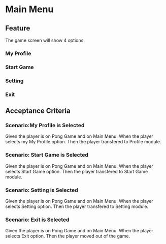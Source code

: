 # Main Menu

## Feature

The game screen will show 4 options:
### My Profile
### Start Game
### Setting
### Exit

## Acceptance Criteria

### Scenario:My Profile is Selected

Given the player is on Pong Game
and on Main Menu.
When the player selects my My Profile option.
Then the player transfered to Profile module.

### Scenario: Start Game is Selected

Given the player is on Pong Game
and on Main Menu.
When the player selects Start Game option.
Then the player transfered to Start Game module.

### Scenario: Setting is Selected

Given the player is on Pong Game
and on Main Menu.
When the player selects Setting option.
Then the player transfered to Setting module.

### Scenario: Exit is Selected

Given the player is on Pong Game
and on Main Menu.
When the player selects Exit option.
Then the player moved out of the game.
